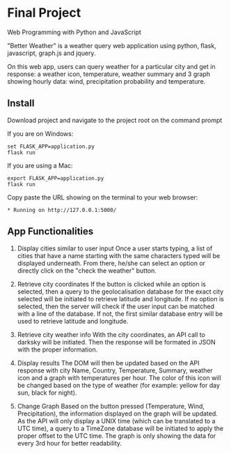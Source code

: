 # Final Project

Web Programming with Python and JavaScript

"Better Weather" is a weather query web application using python, flask, javascript, graph.js and jquery.

On this web app, users can query weather for a particular city and get in response: a weather icon, 
temperature, weather summary and 3 graph showing hourly data: wind, precipitation probability and temperature.

## Install


Download project and navigate to the project root on the command prompt

If you are on Windows:
```
set FLASK_APP=application.py
flask run
```
If you are using a Mac:
```
export FLASK_APP=application.py
flask run
```
Copy paste the URL showing on the terminal to your web browser:

`* Running on http://127.0.0.1:5000/`

## App Functionalities
1. Display cities similar to user input
Once a user starts typing, a list of cities that have a name starting with the same characters typed
will be displayed underneath. From there, he/she can select an option or directly click on the 
"check the weather" button.

2. Retrieve city coordinates
If the button is clicked while an option is selected, then a query to the geolocalisation database for 
the exact city selected will be initiated to retrieve latitude and longitude.
If no option is selected, then the server will check if the user input can be matched with a line of 
the database. If not, the first similar database entry will be used to retrieve latitude and longitude.

3. Retrieve city weather info
With the city coordinates, an API call to darksky will be initiated. Then the response will be formated 
in JSON with the proper information.

4. Display results
The DOM will then be updated based on the API response with city Name, Country, Temperature, Summary,
weather icon and a graph with temperatures per hour.
The color of this icon will be changed based on the type of weather (for example: yellow for day sun, 
black for night).

5. Change Graph
Based on the button pressed (Temperature, Wind, Precipitation), the information displayed on the graph
will be updated. As the API will only display a UNIX time (which can be translated to a UTC time),
a query to a TimeZone database will be initiated to apply the proper offset to the UTC time.
The graph is only showing the data for every 3rd hour for better readability.



 
